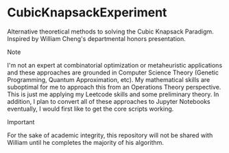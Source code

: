 # CubicKnapsackExperiment
Alternative theoretical methods to solving the Cubic Knapsack Paradigm. Inspired by William Cheng's departmental honors presentation.

>[!NOTE]
>I'm not an expert at combinatorial optimization or metaheuristic applications and these approaches are grounded in Computer Science Theory (Genetic Programming, Quantum Approximation, etc).
>My mathematical skills are suboptimal for me to approach this from an Operations Theory perspective. This is just me applying my Leetcode skills and some preliminary theory. In addition, I plan to convert all of these approaches to Jupyter Notebooks eventually, I would first like to get the core scripts working.

>[!IMPORTANT]
>For the sake of academic integrity, this repository will not be shared with William until he completes the majority of his algorithm.
